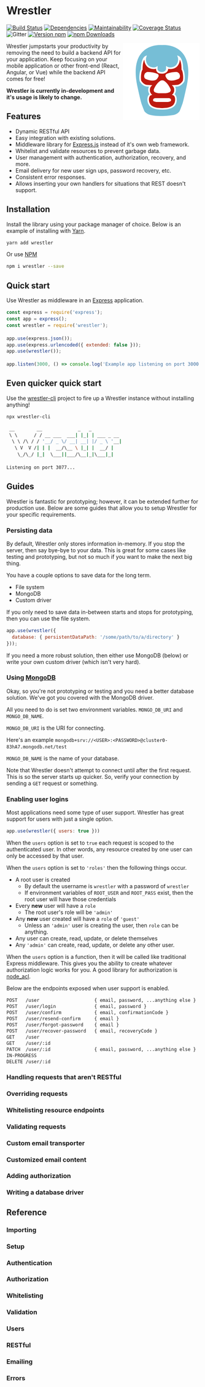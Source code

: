 # Wrestler

[![Build Status](https://img.shields.io/travis/sketchdev/wrestler/master.svg?style=flat-square)](https://travis-ci.org/sketchdev/wrestler)
[![Dependencies](https://img.shields.io/david/sketchdev/wrestler.svg?style=flat-square)](https://david-dm.org/sketchdev/wrestler)
[![Maintainability](https://api.codeclimate.com/v1/badges/8195382474536e36f321/maintainability)](https://codeclimate.com/github/sketchdev/wrestler/maintainability)
[![Coverage Status](https://coveralls.io/repos/github/sketchdev/wrestler/badge.svg?branch=master)](https://coveralls.io/github/sketchdev/wrestler?branch=master)
![Gitter](https://img.shields.io/gitter/room/wrestlerjs/wrestler.js.svg)
[![Version npm](https://img.shields.io/npm/v/wrestler.svg?style=flat-square)](https://www.npmjs.com/package/wrestler)
[![npm Downloads](https://img.shields.io/npm/dm/wrestler.svg?style=flat-square)](https://npmcharts.com/compare/wrestler?minimal=true)

<img src="https://raw.githubusercontent.com/sketchdev/wrestler/master/logo.png" height="200px" alt="Wrestler" align="right"/>

Wrestler jumpstarts your productivity by removing the need to build a backend API for your application.
Keep focusing on your mobile application or other front-end (React, Angular, or Vue) while the backend API comes for free!


__Wrestler is currently in-development and it's usage is likely to change.__

## Features

* Dynamic RESTful API
* Easy integration with existing solutions.
* Middleware library for [Express.js](https://expressjs.com/) instead of it's own web framework.
* Whitelist and validate resources to prevent garbage data.
* User management with authentication, authorization, recovery, and more.
* Email delivery for new user sign ups, password recovery, etc.
* Consistent error responses.
* Allows inserting your own handlers for situations that REST doesn't support.


## Installation

Install the library using your package manager of choice. Below is an example of installing with [Yarn](https://yarnpkg.com/en/).

```bash
yarn add wrestler
```

Or use [NPM](https://www.npmjs.com/)

```sh
npm i wrestler --save
```

## Quick start

Use Wrestler as middleware in an [Express](https://expressjs.com/) application.

```javascript
const express = require('express');
const app = express();
const wrestler = require('wrestler');

app.use(express.json());
app.use(express.urlencoded({ extended: false }));
app.use(wrestler());

app.listen(3000, () => console.log('Example app listening on port 3000!'))
```

## Even quicker quick start

Use the [wrestler-cli](https://github.com/sketchdev/wrestler-cli) project to fire up a Wrestler instance without installing anything!

```bash
npx wrestler-cli
```

```bash
 __        __             _   _           
 \ \      / / __ ___  ___| |_| | ___ _ __ 
  \ \ /\ / / '__/ _ \/ __| __| |/ _ \ '__|
   \ V  V /| | |  __/\__ \ |_| |  __/ |   
    \_/\_/ |_|  \___||___/\__|_|\___|_|   
                                          
Listening on port 3077...
```



## Guides

Wrestler is fantastic for prototyping; however, it can be extended further for production use.
Below are some guides that allow you to setup Wrestler for your specific requirements.

### Persisting data

By default, Wrestler only stores information in-memory. If you stop the server, then say bye-bye to your data.
This is great for some cases like testing and prototyping, but not so much if you want to make the next big thing.

You have a couple options to save data for the long term.

* File system
* MongoDB
* Custom driver

If you only need to save data in-between starts and stops for prototyping, then
you can use the file system.

```js
app.use(wrestler({
  database: { persistentDataPath: '/some/path/to/a/directory' }
}));
```

If you need a more robust solution, then either use MongoDB (below) or write your own custom driver (which isn't very hard).

### Using [MongoDB](https://www.mongodb.com/)

Okay, so you're not prototyping or testing and you need a better database solution.
We've got you covered with the MongoDB driver.

All you need to do is set two environment variables.
`MONGO_DB_URI` and `MONGO_DB_NAME`.

`MONGO_DB_URI` is the URI for connecting. 

Here's an example `mongodb+srv://<USER>:<PASSWORD>@cluster0-83hA7.mongodb.net/test`

`MONGO_DB_NAME` is the name of your database.

Note that Wrestler doesn't attempt to connect until after the first request. This is so the
server starts up quicker. So, verify your connection by sending a `GET` request or something.

### Enabling user logins

Most applications need some type of user support. Wrestler has great support for users
with just a single option.

```js
app.use(wrestler({ users: true }))
```

When the `users` option is set to `true` each request is scoped to the authenticated user.
In other words, any resource created by one user can only be accessed by that user.

When the `users` option is set to `'roles'` then the following things occur.

* A root user is created
  - By default the username is `wrestler` with a password of `wrestler`
  - If environment variables of `ROOT_USER` and `ROOT_PASS` exist, then the root user will have those credentials
* Every __new__ user will have a `role`
  - The root user's role will be `'admin'`
* Any __new__ user created will have a `role` of `'guest'`
  - Unless an `'admin'` user is creating the user, then `role` can be anything.
* Any user can create, read, update, or delete themselves
* Any `'admin'` can create, read, update, or delete any other user.

When the `users` option is a function, then it will be called like traditional Express middleware.
This gives you the ability to create whatever authorization logic works for you.
A good library for authorization is [node_acl](https://github.com/OptimalBits/node_acl).

Below are the endpoints exposed when user support is enabled.

```http
POST   /user                    { email, password, ...anything else }
POST   /user/login              { email, password }
POST   /user/confirm            { email, confirmationCode }
POST   /user/resend-confirm     { email }
POST   /user/forgot-password    { email }
POST   /user/recover-password   { email, recoveryCode }
GET    /user
GET    /user/:id
PATCH  /user/:id                { email, password, ...anything else } IN-PROGRESS
DELETE /user/:id 
```

### Handling requests that aren't RESTful

### Overriding requests

### Whitelisting resource endpoints

### Validating requests

### Custom email transporter

### Customized email content

### Adding authorization

### Writing a database driver



## Reference

### Importing

### Setup

### Authentication

### Authorization

### Whitelisting

### Validation

### Users

### RESTful

### Emailing

### Errors

